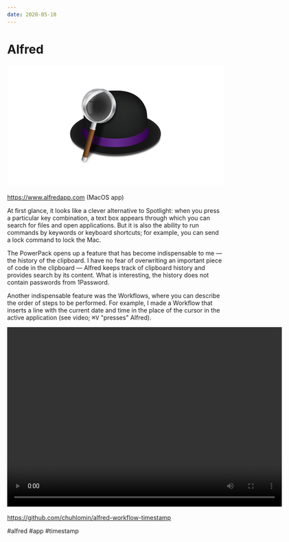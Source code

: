 ```yaml
---
date: 2020-05-10
---
```


# Alfred

![Alfred icon](alfred.png)

https://www.alfredapp.com (MacOS app)

At first glance, it looks like a clever alternative to Spotlight: when you press a particular key combination, a text box appears through which you can search for files and open applications. But it is also the ability to run commands by keywords or keyboard shortcuts; for example, you can send a lock command to lock the Mac.

The PowerPack opens up a feature that has become indispensable to me — the history of the clipboard. 
I have no fear of overwriting an important piece of code in the clipboard — Alfred keeps track of clipboard history and provides search by its content.
What is interesting, the history does not contain passwords from 1Password.

Another indispensable feature was the Workflows, where you can describe the order of steps to be performed.
For example, I made a Workflow that inserts a line with the current date and time in the place of the cursor in the active application (see video; <kbd>⌘</kbd><kbd>V</kbd> "presses" Alfred).

<video width="640" height="418" controls>
  <source src="alfred.mp4" type="video/mp4">
</video>

https://github.com/chuhlomin/alfred-workflow-timestamp

#alfred #app #timestamp
